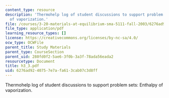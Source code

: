 ```yaml
---
content_type: resource
description: 'Thermohelp log of student discussions to support problem sets: Enthalpy
  of vaporization.'
file: /courses/3-20-materials-at-equilibrium-sma-5111-fall-2003/6276ad9240757e7afa613cab07c3d8ff_h3_3.pdf
file_type: application/pdf
learning_resource_types: []
license: https://creativecommons.org/licenses/by-nc-sa/4.0/
ocw_type: OCWFile
parent_title: Study Materials
parent_type: CourseSection
parent_uid: 280fd0f2-5ae6-3f0b-3a3f-78ada56eada2
resourcetype: Document
title: h3_3.pdf
uid: 6276ad92-4075-7e7a-fa61-3cab07c3d8ff
---
```

Thermohelp log of student discussions to support problem sets: Enthalpy of vaporization.